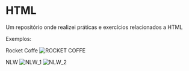 # HTML
Um repositório onde realizei práticas e exercícios relacionados a HTML

Exemplos:

Rocket Coffe
<img src="https://github.com/pauloriosc/Images/blob/main/rocketcoffe.png?raw=true" alt="ROCKET COFFE">

NLW
<img src="https://github.com/pauloriosc/Images/blob/main/Nlw_1.png?raw=true" alt="NLW_1">
<img src="https://github.com/pauloriosc/Images/blob/main/Nlw_2.png?raw=true" alt="NLW_2">

